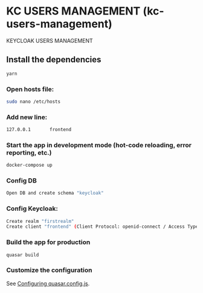 # KC USERS MANAGEMENT (kc-users-management)

KEYCLOAK USERS MANAGEMENT

## Install the dependencies

```bash
yarn
```

### Open hosts file:

```sh
sudo nano /etc/hosts
```

### Add new line:

```sh
127.0.0.1       frontend
```

### Start the app in development mode (hot-code reloading, error reporting, etc.)

```bash
docker-compose up
```

### Config DB

```bash
Open DB and create schema "keycloak"
```

### Config Keycloak:

```sh
Create realm "firstrealm"
Create client "frontend" (Client Protocol: openid-connect / Access Type: public)
```

### Build the app for production

```bash
quasar build
```

### Customize the configuration

See [Configuring quasar.config.js](https://v2.quasar.dev/quasar-cli-webpack/quasar-config-js).
